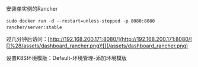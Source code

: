 安装单实例的Rancher

`sudo docker run -d --restart=unless-stopped -p 8080:8080 rancher/server:stable`

过几分钟后访问：[http://192.168.200.171:8080/](http://192.168.200.171:8080/![]%28/assets/dashboard_rancher.png)![](/assets/dashboard_rancher.png)

设置K8S环境模版：Default-环境管理-添加环境模版



